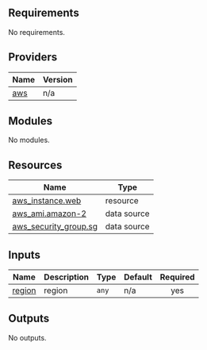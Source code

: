 <!-- BEGIN_AUTOMATED_TF_DOCS_BLOCK -->
## Requirements

No requirements.

## Providers

| Name | Version |
|------|---------|
| <a name="provider_aws"></a> [aws](#provider\_aws) | n/a |

## Modules

No modules.

## Resources

| Name | Type |
|------|------|
| [aws_instance.web](https://registry.terraform.io/providers/hashicorp/aws/latest/docs/resources/instance) | resource |
| [aws_ami.amazon-2](https://registry.terraform.io/providers/hashicorp/aws/latest/docs/data-sources/ami) | data source |
| [aws_security_group.sg](https://registry.terraform.io/providers/hashicorp/aws/latest/docs/data-sources/security_group) | data source |

## Inputs

| Name | Description | Type | Default | Required |
|------|-------------|------|---------|:--------:|
| <a name="input_region"></a> [region](#input\_region) | region | `any` | n/a | yes |

## Outputs

No outputs.
<!-- END_AUTOMATED_TF_DOCS_BLOCK -->